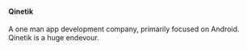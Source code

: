 #### Qinetik

A one man app development company, primarily focused on Android. Qinetik is a huge endevour.

